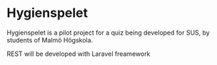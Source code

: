 # Hygienspelet

Hygienspelet is a pilot project for a quiz being developed for SUS, by students of Malmö Högskola.

REST will be developed with Laravel freamework
